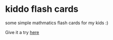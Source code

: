 # kiddo flash cards

some simple mathmatics flash cards for my kids :)

Give it a try [here](https://knomedia.github.io/kiddo-flash-cards/)
